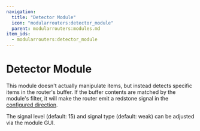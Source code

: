 ```yaml
---
navigation:
  title: "Detector Module"
  icon: "modularrouters:detector_module"
  parent: modularrouters:modules.md
item_ids:
  - modularrouters:detector_module
---
```


# Detector Module

This module doesn't actually manipulate items, but instead detects specific items in the router's buffer. If the buffer contents are matched by the module's filter, it will make the router emit a redstone signal in the [configured direction](../intro/modules.md#direction).

The signal level (default: 15) and signal type (default: weak) can be adjusted via the module GUI.



<Recipe id="modularrouters:detector_module" />

